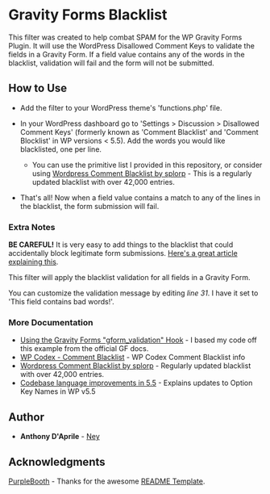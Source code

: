 # Gravity Forms Blacklist

This filter was created to help combat SPAM for the WP Gravity Forms Plugin. It will use the WordPress Disallowed Comment Keys to validate the fields in a Gravity Form. If a field value contains any of the words in the blacklist, validation will fail and the form will not be submitted.

## How to Use

* Add the filter to your WordPress theme's 'functions.php' file.

* In your WordPress dashboard go to 'Settings > Discussion > Disallowed Comment Keys' (formerly known as 'Comment Blacklist' and 'Comment Blocklist' in WP versions < 5.5). Add the words you would like blacklisted, one per line. 
    * You can use the primitive list I provided in this repository, or consider using [Wordpress Comment Blacklist by splorp](https://github.com/splorp/wordpress-comment-blacklist) - This is a regularly updated blacklist with over 42,000 entries.

* That's all! Now when a field value contains a match to any of the lines in the blacklist, the form submission will fail.

### Extra Notes

**BE CAREFUL!** It is very easy to add things to the blacklist that could accidentally block legitimate form submissions. [Here's a great article explaining this](https://perishablepress.com/wordpress-spam-battle-3-seconds-that-will-save-you-hours-of-time/).

This filter will apply the blacklist validation for all fields in a Gravity Form. 

You can customize the validation message by editing *line 31*. I have it set to 'This field contains bad words!'.

### More Documentation

* [Using the Gravity Forms "gform_validation" Hook](https://docs.gravityforms.com/using-gform-validation-hook/) - I based my code off this example from the official GF docs.
* [WP Codex - Comment Blacklist](https://codex.wordpress.org/Combating_Comment_Spam#Comment_Blacklist) - WP Codex Comment Blacklist info
* [Wordpress Comment Blacklist by splorp](https://github.com/splorp/wordpress-comment-blacklist) - Regularly updated blacklist with over 42,000 entries.
* [Codebase language improvements in 5.5](https://make.wordpress.org/core/2020/07/23/codebase-language-improvements-in-5-5/) - Explains updates to Option Key Names in WP v5.5

## Author

* **Anthony D'Aprile** - [Ney](https://github.com/adaprile/)

## Acknowledgments

[PurpleBooth](https://github.com/PurpleBooth) - Thanks for the awesome [README Template](https://gist.github.com/PurpleBooth/109311bb0361f32d87a2).